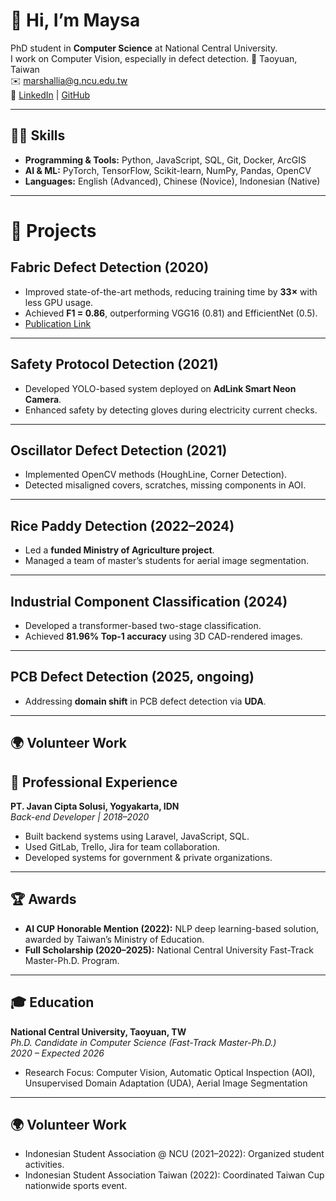 # 👋 Hi, I’m Maysa
PhD student in **Computer Science** at National Central University.  
I work on Computer Vision, especially in defect detection.
📍 Taoyuan, Taiwan  
✉️ [marshallia@g.ncu.edu.tw](mailto:marshallia@g.ncu.edu.tw)  
🔗 [LinkedIn](https://www.linkedin.com/in/maysa-marshallia/) | [GitHub](https://github.com/marshallia)

---

## 👩‍💻 Skills
- **Programming & Tools:** Python, JavaScript, SQL, Git, Docker, ArcGIS  
- **AI & ML:** PyTorch, TensorFlow, Scikit-learn, NumPy, Pandas, OpenCV  
- **Languages:** English (Advanced), Chinese (Novice), Indonesian (Native)  

---

# 🚀 Projects

## Fabric Defect Detection (2020)
- Improved state-of-the-art methods, reducing training time by **33×** with less GPU usage.  
- Achieved **F1 = 0.86**, outperforming VGG16 (0.81) and EfficientNet (0.5).  
- [Publication Link](https://doi.org/10.1016/j.displa.2022.102241)

---

## Safety Protocol Detection (2021)
- Developed YOLO-based system deployed on **AdLink Smart Neon Camera**.  
- Enhanced safety by detecting gloves during electricity current checks.  

---

## Oscillator Defect Detection (2021)
- Implemented OpenCV methods (HoughLine, Corner Detection).  
- Detected misaligned covers, scratches, missing components in AOI.  

---

## Rice Paddy Detection (2022–2024)
- Led a **funded Ministry of Agriculture project**.  
- Managed a team of master’s students for aerial image segmentation.  

---

## Industrial Component Classification (2024)
- Developed a transformer-based two-stage classification.  
- Achieved **81.96% Top-1 accuracy** using 3D CAD-rendered images.  

---

## PCB Defect Detection (2025, ongoing)
- Addressing **domain shift** in PCB defect detection via **UDA**.  

---
## 🌍 Volunteer Work

## 💼 Professional Experience
**PT. Javan Cipta Solusi, Yogyakarta, IDN**  
*Back-end Developer | 2018–2020*  
- Built backend systems using Laravel, JavaScript, SQL.  
- Used GitLab, Trello, Jira for team collaboration.  
- Developed systems for government & private organizations.  

---

## 🏆 Awards
- **AI CUP Honorable Mention (2022):** NLP deep learning-based solution, awarded by Taiwan’s Ministry of Education.  
- **Full Scholarship (2020–2025):** National Central University Fast-Track Master-Ph.D. Program.  

---
## 🎓 Education
**National Central University, Taoyuan, TW**  
*Ph.D. Candidate in Computer Science (Fast-Track Master-Ph.D.)*  
*2020 – Expected 2026*  
- Research Focus: Computer Vision, Automatic Optical Inspection (AOI), Unsupervised Domain Adaptation (UDA), Aerial Image Segmentation  

---

## 🌍 Volunteer Work
- Indonesian Student Association @ NCU (2021–2022): Organized student activities.  
- Indonesian Student Association Taiwan (2022): Coordinated Taiwan Cup nationwide sports event.  
